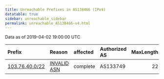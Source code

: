 ```yaml
---
title: Unreachable Prefixes in AS138466 (IPv4)
datatable: true
sidebar: unreachable_sidebar
permalink: unreachable_AS138466-v4.html
---
```


Data as of 2019-04-02 19:00:00 UTC


<div class="datatable-begin"></div>

| Prefix                                                 | Reason                                                                                                 | affected   | Authorized AS   |   MaxLength | Anchor                                       |   unreachable /24s |
|:-------------------------------------------------------|:-------------------------------------------------------------------------------------------------------|:-----------|:----------------|------------:|:---------------------------------------------|-------------------:|
| [103.76.40.0/22](https://stat.ripe.net/103.76.40.0/22) | [INVALID ASN](https://rpki-validator.ripe.net/announcement-preview?asn=AS138466&prefix=103.76.40.0/22) | complete   | AS133749        |          22 | [APNIC](unreachable_APNIC_RPKI_Root-v4.html) |                  4 |

<div class="datatable-end"></div>